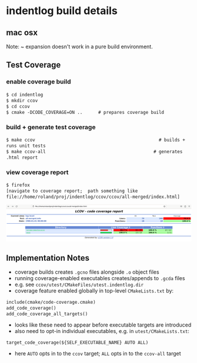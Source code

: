 # indentlog build details

## mac osx

Note: ~ expansion doesn't work in a pure build environment.  

## Test Coverage

### enable coverage build
```
$ cd indentlog
$ mkdir ccov
$ cd ccov
$ cmake -DCODE_COVERAGE=ON ..      # prepares coverage build
```

### build + generate test coverage
```
$ make ccov                                               # builds + runs unit tests
$ make ccov-all                                         # generates .html report
```

### view coverage report
```
$ firefox
[navigate to coverage report;  path something like file://home/roland/proj/indentlog/ccov/ccov/all-merged/index.html]
```

![lcov_output](img/lcov1.png)

## Implementation Notes

- coverage builds creates `.gcno` files alongside `.o` object files
- running coverage-enabled executables creates/appends to `.gcda` files
- e.g. see `ccov/utest/CMakeFiles/utest.indentlog.dir`
- coverage feature enabled globally in top-level `CMakeLists.txt` by:
```
include(cmake/code-coverage.cmake)
add_code_coverage()
add_code_coverage_all_targets()
```
- looks like these need to appear before executable targets are introduced
- also need to opt-in individual executables,  e.g. in `utest/CMakeLists.txt`:
```
target_code_coverage(${SELF_EXECUTABLE_NAME} AUTO ALL)
```
- here `AUTO` opts in to the `ccov` target;  `ALL` opts in to the `ccov-all` target

